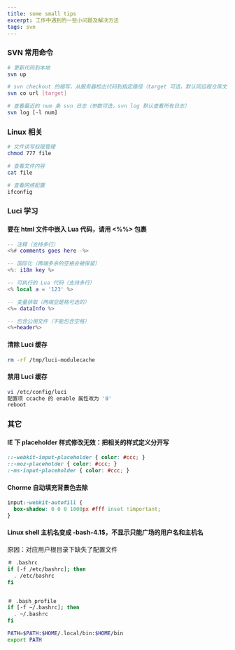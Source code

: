 ```yaml
---
title: some small tips
excerpt: 工作中遇到的一些小问题及解决方法
tags: svn 
---
```


### SVN 常用命令

```bash
# 更新代码到本地
svn up

# svn checkout 的缩写，从服务器检出代码到指定路径（target 可选，默认同远程仓库文件夹名字）
svn co url [target]

# 查看最近的 num 条 svn 日志（参数可选，svn log 默认查看所有日志）
svn log [-l num]
```

### Linux 相关

```bash
# 文件读写权限管理
chmod 777 file

# 查看文件内容
cat file

# 查看网络配置
ifconfig
```


### Luci 学习

#### 要在 html 文件中嵌入 Lua 代码，请用 <%%> 包裹

```lua
-- 注释（支持多行）
<%# comments goes here -%>

-- 国际化（两端多余的空格会被保留）
<%: i18n key %>

-- 可执行的 Lua 代码（支持多行）
<% local a = '123' %>

-- 变量获取（两端空是格可选的）
<%= dataInfo %>

-- 包含公用文件（不能包含空格）
<%+header%>
```

#### 清除 Luci 缓存

```bash
rm -rf /tmp/luci-modulecache
```

#### 禁用 Luci 缓存

```bash
vi /etc/config/luci
配置项 ccache 的 enable 属性改为 '0'
reboot
```

### 其它

#### IE 下 placeholder 样式修改无效：把相关的样式定义分开写

```css
::-webkit-input-placeholder { color: #ccc; }
::-moz-placeholder { color: #ccc; }
:-ms-input-placeholder { color: #ccc; }
```

#### Chorme 自动填充背景色去除

```css
input:-webkit-autofill {
  box-shadow: 0 0 0 1000px #fff inset !important;
}
```

#### Linux shell 主机名变成 -bash-4.1$，不显示只能广场的用户名和主机名

原因：对应用户根目录下缺失了配置文件

```bash
＃ .bashrc
if [-f /etc/bashrc]; then
  . /etc/bashrc
fi


＃ .bash_profile
if [-f ~/.bashrc]; then
  . ~/.bashrc
fi

PATH=$PATH:$HOME/.local/bin:$HOME/bin
export PATH
```

